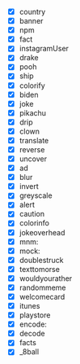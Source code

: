 - [x] country
- [x] banner
- [x] npm
- [x] fact
- [x] instagramUser
- [x] drake
- [x] pooh
- [x] ship 
- [x] colorify
- [x] biden
- [x] joke
- [x] pikachu
- [x] drip
- [x] clown
- [x] translate
- [x] reverse
- [x] uncover
- [x] ad
- [x] blur
- [x] invert
- [x] greyscale
- [x] alert
- [x] caution
- [x] colorinfo
- [x] jokeoverhead
- [x] mnm: 
- [x] mock: 
- [x] doublestruck
- [x] texttomorse
- [x] wouldyourather
- [x] randommeme
- [x] welcomecard
- [x] itunes
- [x] playstore
- [x] encode:
- [x] decode
- [x] facts
- [x] _8ball